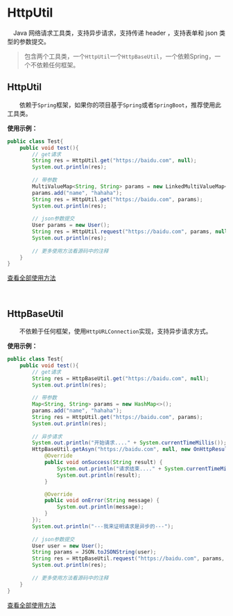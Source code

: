 # HttpUtil
&emsp;Java 网络请求工具类，支持异步请求，支持传递 header ，支持表单和 json 类型的参数提交。

> 包含两个工具类，一个`HttpUtil`一个`HttpBaseUtil`，一个依赖Spring，一个不依赖任何框架。

## HttpUtil
&emsp;&emsp;依赖于`Spring`框架，如果你的项目基于`Spring`或者`SpringBoot`，推荐使用此工具类。

**使用示例：**
```java
public class Test{
    public void test(){
        // get请求
        String res = HttpUtil.get("https://baidu.com", null);
        System.out.println(res);
        
        // 带参数
        MultiValueMap<String, String> params = new LinkedMultiValueMap<>();
        params.add("name", "hahaha");
        String res = HttpUtil.get("https://baidu.com", params);
        System.out.println(res);
        
        // json参数提交
        User params = new User();
        String res = HttpUtil.request("https://baidu.com", params, null, HttpMethod.POST, MediaType.APPLICATION_JSON);
        System.out.println(res);
        
        // 更多使用方法看源码中的注释
    }
}
```

[查看全部使用方法](https://gitee.com/whvse/HttpUtil/blob/master/HttpUtil.java)

<br>

## HttpBaseUtil
&emsp;&emsp;不依赖于任何框架，使用`HttpURLConnection`实现，支持异步请求方式。

**使用示例：**
```java
public class Test{
    public void test(){
        // get请求
        String res = HttpBaseUtil.get("https://baidu.com", null);
        System.out.println(res);
        
        // 带参数
        Map<String, String> params = new HashMap<>();
        params.add("name", "hahaha");
        String res = HttpUtil.get("https://baidu.com", params);
        System.out.println(res);
        
        // 异步请求
        System.out.println("开始请求...." + System.currentTimeMillis());
        HttpBaseUtil.getAsyn("https://baidu.com", null, new OnHttpResult() {
            @Override
            public void onSuccess(String result) {
                System.out.println("请求结束...." + System.currentTimeMillis());
                System.out.println(result);
            }

            @Override
            public void onError(String message) {
                System.out.println(message);
            }
        });
        System.out.println("---我来证明请求是异步的---");
        
        // json参数提交
        User user = new User();
        String params = JSON.toJSONString(user);
        String res = HttpBaseUtil.request("https://baidu.com", params, null, "POST", "application/json");
        System.out.println(res);
        
        // 更多使用方法看源码中的注释
    }
}
```
 
[查看全部使用方法](https://gitee.com/whvse/HttpUtil/blob/master/HttpBaseUtil.java)
